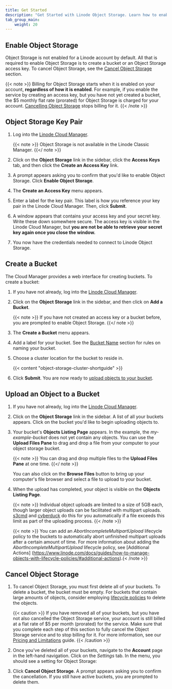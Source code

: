 ```yaml
---
title: Get Started
description: "Get Started with Linode Object Storage. Learn how to enable Object Storage, create an Object Storage key pair, create a bucket, upload an object to a bucket, and cancel Object Storage."
tab_group_main:
    weight: 20
---
```


## Enable Object Storage

Object Storage is not enabled for a Linode account by default. All that is required to enable Object Storage is to create a bucket or an Object Storage access key. To cancel Object Storage, see the [Cancel Object Storage](#cancel-object-storage) section.

{{< note >}}
Billing for Object Storage starts when it is enabled on your account, **regardless of how it is enabled**. For example, if you enable the service by creating an access key, but you have not yet created a bucket, the $5 monthly flat rate (prorated) for Object Storage is charged for your account. [Cancelling Object Storage](#cancel-object-storage) stops billing for it.
{{< /note >}}

## Object Storage Key Pair

1.  Log into the [Linode Cloud Manager](https://cloud.linode.com).

      {{< note >}}
Object Storage is not available in the Linode Classic Manager.
{{</ note >}}

1.  Click on the **Object Storage** link in the sidebar, click the **Access Keys** tab, and then click the **Create an Access Key** link.

1.  A prompt appears asking you to confirm that you'd like to enable Object Storage. Click **Enable Object Storage**.

1.  The **Create an Access Key** menu appears.

1.  Enter a label for the key pair. This label is how you reference your key pair in the Linode Cloud Manager. Then, click **Submit**.

1.  A window appears that contains your access key and your secret key. Write these down somewhere secure. The access key is visible in the Linode Cloud Manager, but **you are not be able to retrieve your secret key again once you close the window.**

1.  You now have the credentials needed to connect to Linode Object Storage.

## Create a Bucket

The Cloud Manager provides a web interface for creating buckets. To create a bucket:

1.  If you have not already, log into the [Linode Cloud Manager](https://cloud.linode.com).

1.  Click on the **Object Storage** link in the sidebar, and then click on **Add a Bucket**.

    {{< note >}}
If you have not created an access key or a bucket before, you are prompted to enable Object Storage.
{{</ note >}}

1.  The **Create a Bucket** menu appears.

1.  Add a label for your bucket. See the [Bucket Name](#bucket-names) section for rules on naming your bucket.

1.  Choose a cluster location for the bucket to reside in.

      {{< content "object-storage-cluster-shortguide" >}}

1.  Click **Submit**. You are now ready to [upload objects to your bucket](#upload-objects-to-a-bucket).

## Upload an Object to a Bucket

1.  If you have not already, log into the [Linode Cloud Manager](https://cloud.linode.com).

1.  Click on the **Object Storage** link in the sidebar. A list of all your buckets appears. Click on the bucket you'd like to begin uploading objects to.

1. Your bucket's **Objects Listing Page** appears. In the example, the *my-example-bucket* does not yet contain any objects. You can use the **Upload Files Pane** to drag and drop a file from your computer to your object storage bucket.

      {{< note >}}
You can drag and drop multiple files to the **Upload Files Pane** at one time.
   {{</ note >}}

   You can also click on the **Browse Files** button to bring up your computer's file browser and select a file to upload to your bucket.

1.  When the upload has completed, your object is visible on the **Objects Listing Page**.

      {{< note >}}
Individual object uploads are limited to a size of 5GB each, though larger object uploads can be facilitated with multipart uploads. [s3cmd](#s3cmd) and [cyberduck](#cyberduck) do this for you automatically if a file exceeds this limit as part of the uploading process.
{{< /note >}}

      {{< note >}}
You can add an *AbortIncompleteMultipartUpload* lifecycle policy to the buckets to automatically abort unfinished multipart uploads after a certain amount of time. For more information about adding the *AbortIncompleteMultipartUpload* lifecycle policy, see [Additional Actions] (https://www.linode.com/docs/guides/how-to-manage-objects-with-lifecycle-policies/#additional-actions).{< /note >}}

## Cancel Object Storage

1.  To cancel Object Storage, you must first delete all of your buckets. To delete a bucket, the bucket must be empty. For buckets that contain large amounts of objects, consider employing [lifecycle policies](/docs/platform/object-storage/lifecycle-policies/) to delete the objects.

      {{< caution >}}
If you have removed all of your buckets, but you have not also cancelled the Object Storage service, your account is still billed at a flat rate of $5 per month (prorated) for the service. Make sure that you complete each step of this section to fully cancel the Object Storage service and to stop billing for it. For more information, see our [Pricing and Limitations](/docs/platform/object-storage/pricing-and-limitations/) guide.
{{< /caution >}}

1.  Once you've deleted all of your buckets, navigate to the **Account** page in the left-hand navigation. Click on the *Settings* tab. In the menu, you should see a setting for Object Storage:

1.  Click **Cancel Object Storage**. A prompt appears asking you to confirm the cancellation. If you still have active buckets, you are prompted to delete them.
